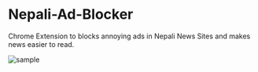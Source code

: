 # Nepali-Ad-Blocker
Chrome Extension to blocks annoying ads in Nepali News Sites and makes news easier to read.

![sample](https://i.imgur.com/31410ej.jpg "Extension in Action")
